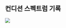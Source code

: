 ## 컨디션 스펙트럼 기록

<img src="https://github.com/BanBanMapMaker/BanBanMapMaker/assets/101504006/c21f818d-34d0-47c2-8ccb-020cf313727c">
